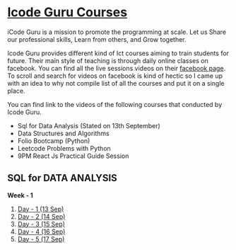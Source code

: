 # [Icode Guru Courses](https://icodeguru.weebly.com/)

iCode Guru is a mission to promote the programming at scale.
Let us Share our professional skills, Learn from others, and Grow together.

Icode Guru provides different kind of Ict courses aiming to train students for future. Their main style of teaching is through daily online classes on facebook. You can find all the live sessions videos on their [facebook page](https://web.facebook.com/iCodeguru). To scroll and search for videos on facebook is kind of hectic so I came up with an idea to why not compile list of all the courses and put it on a single place.

You can find link to the videos of the following courses that conducted by Icode Guru.

- Sql for Data Analysis (Stated on 13th September)
- Data Structures and Algorithms
- Folio Bootcamp (Python)
- Leetcode Problems with Python
- 9PM React Js Practical Guide Session










## SQL for DATA ANALYSIS
**Week - 1**
1. [Day - 1 (13 Sep)](https://web.facebook.com/iCodeguru/videos/558039635250390)
2. [Day - 2 (14 Sep)](https://web.facebook.com/iCodeguru/videos/542684460354752)
3. [Day - 3 (15 Sep)](https://web.facebook.com/iCodeguru/videos/889381791987995)
4. [Day - 4 (16 Sep)](https://web.facebook.com/iCodeguru/videos/1270650103375202)
5. [Day - 5 (17 Sep)](https://web.facebook.com/iCodeguru/videos/221133176653707)

